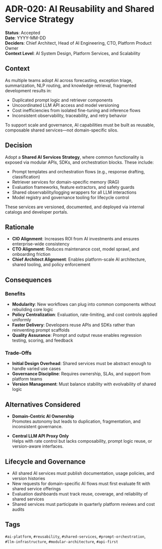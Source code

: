 # ADR-020: AI Reusability and Shared Service Strategy

**Status**: Accepted  
**Date**: YYYY-MM-DD  
**Deciders**: Chief Architect, Head of AI Engineering, CTO, Platform Product Owner  
**Context Level**: AI System Design, Platform Services, and Scalability

## Context

As multiple teams adopt AI across forecasting, exception triage, summarization, NLP routing, and knowledge retrieval, fragmented development results in:

- Duplicated prompt logic and retriever components  
- Uncoordinated LLM API access and model versioning  
- Cost inefficiencies from isolated fine-tuning and inference flows  
- Inconsistent observability, traceability, and retry behavior

To support scale and governance, AI capabilities must be built as reusable, composable shared services—not domain-specific silos.

## Decision

Adopt a **Shared AI Services Strategy**, where common functionality is exposed via modular APIs, SDKs, and orchestration blocks. These include:

- Prompt templates and orchestration flows (e.g., response drafting, classification)  
- Retriever services for domain-specific memory (RAG)  
- Evaluation frameworks, feature extractors, and safety guards  
- Shared observability/logging wrappers for all LLM interactions  
- Model registry and governance tooling for lifecycle control

These services are versioned, documented, and deployed via internal catalogs and developer portals.

## Rationale

- **CIO Alignment**: Increases ROI from AI investments and ensures enterprise-wide consistency  
- **CTO Alignment**: Reduces maintenance cost, model sprawl, and onboarding friction  
- **Chief Architect Alignment**: Enables platform-scale AI architecture, shared tooling, and policy enforcement

## Consequences

### Benefits

- **Modularity**: New workflows can plug into common components without rebuilding core logic  
- **Policy Centralization**: Evaluation, rate-limiting, and cost controls applied uniformly  
- **Faster Delivery**: Developers reuse APIs and SDKs rather than reinventing prompt scaffolds  
- **Quality Assurance**: Prompt and output reuse enables regression testing, scoring, and feedback

### Trade-Offs

- **Initial Design Overhead**: Shared services must be abstract enough to handle varied use cases  
- **Governance Discipline**: Requires ownership, SLAs, and support from platform teams  
- **Version Management**: Must balance stability with evolvability of shared logic

## Alternatives Considered

- **Domain-Centric AI Ownership**  
  Promotes autonomy but leads to duplication, fragmentation, and inconsistent governance.

- **Central LLM API Proxy Only**  
  Helps with rate control but lacks composability, prompt logic reuse, or version-aware interfaces.

## Lifecycle and Governance

- All shared AI services must publish documentation, usage policies, and version histories  
- New requests for domain-specific AI flows must first evaluate fit with shared service offerings  
- Evaluation dashboards must track reuse, coverage, and reliability of shared services  
- Shared services must participate in quarterly platform reviews and cost audits

## Tags

`#ai-platform`, `#reusability`, `#shared-services`, `#prompt-orchestration`, `#llm-infrastructure`, `#modular-architecture`, `#api-first`
